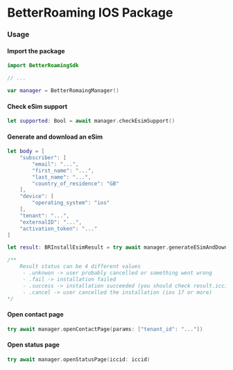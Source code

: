 # BetterRoaming IOS Package

### Usage

#### Import the package
```swift
import BetterRoamingSdk

// ...

var manager = BetterRomaingManager()
```

#### Check eSim support
```swift
let supported: Bool = await manager.checkEsimSupport()
```

#### Generate and download an eSim
```swift
let body = [
    "subscriber": [
        "email": "...",
        "first_name": "...",
        "last_name": "...",
        "country_of_residence": "GB"
    ],
    "device": [
        "operating_system": "ios"
    ],
    "tenant": "...",
    "externalID": "...",
    "activation_token": "..."
]

let result: BRInstallEsimResult = try await manager.generateESimAndDownload(body: body)

/**
    Result status can be 4 different values 
     - .unknwon -> user probably cancelled or something went wrong
     - .fail -> installation failed
     - .success -> installation succeeded (you should check result.iccid)
     - .cancel -> user cancelled the installation (ios 17 or more)
*/
```

#### Open contact page
```swift
try await manager.openContactPage(params: ["tenant_id": "..."])
```

#### Open status page
```swift
try await manager.openStatusPage(iccid: iccid)
```
